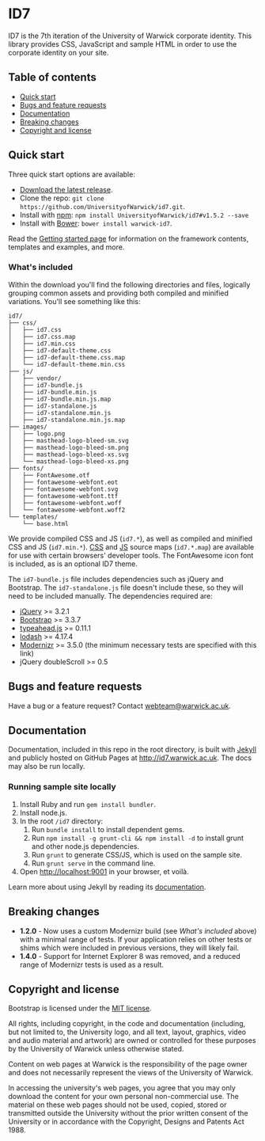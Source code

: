 # ID7

ID7 is the 7th iteration of the University of Warwick corporate identity. This library provides CSS, JavaScript and sample HTML in order to use the corporate identity on your site.

## Table of contents

- [Quick start](#quick-start)
- [Bugs and feature requests](#bugs-and-feature-requests)
- [Documentation](#documentation)
- [Breaking changes](#breaking-changes)
- [Copyright and license](#copyright-and-license)

## Quick start

Three quick start options are available:

- [Download the latest release](https://github.com/UniversityofWarwick/id7/releases/latest).
- Clone the repo: `git clone https://github.com/UniversityofWarwick/id7.git`.
- Install with [npm](https://www.npmjs.com): `npm install UniversityofWarwick/id7#v1.5.2 --save`
- Install with [Bower](http://bower.io): `bower install warwick-id7`.

Read the [Getting started page](getting-started/) for information on the framework contents, templates and examples, and more.

### What's included

Within the download you'll find the following directories and files, logically grouping common assets and providing both compiled and minified variations. You'll see something like this:

```
id7/
├── css/
│   ├── id7.css
│   ├── id7.css.map
│   ├── id7.min.css
│   ├── id7-default-theme.css
│   ├── id7-default-theme.css.map
│   └── id7-default-theme.min.css
├── js/
│   ├── vendor/
│   ├── id7-bundle.js
│   ├── id7-bundle.min.js
│   ├── id7-bundle.min.js.map
│   ├── id7-standalone.js
│   ├── id7-standalone.min.js
│   ├── id7-standalone.min.js.map
├── images/
│   ├── logo.png
│   ├── masthead-logo-bleed-sm.svg
│   ├── masthead-logo-bleed-sm.png
│   ├── masthead-logo-bleed-xs.svg
│   └── masthead-logo-bleed-xs.png
├── fonts/
│   ├── FontAwesome.otf
│   ├── fontawesome-webfont.eot
│   ├── fontawesome-webfont.svg
│   ├── fontawesome-webfont.ttf
│   ├── fontawesome-webfont.woff
│   └── fontawesome-webfont.woff2
└── templates/
    └── base.html
```

We provide compiled CSS and JS (`id7.*`), as well as compiled and minified CSS and JS (`id7.min.*`). [CSS](https://developer.chrome.com/devtools/docs/css-preprocessors) and [JS](https://developer.chrome.com/devtools/docs/javascript-debugging#source-maps) source maps (`id7.*.map`) are available for use with certain browsers' developer tools. The FontAwesome icon font is included, as is an optional ID7 theme.

The `id7-bundle.js` file includes dependencies such as jQuery and Bootstrap. The `id7-standalone.js` file doesn't include these, so they will need to be included manually. The dependencies required are:

- [jQuery](https://github.com/jquery/jquery) >= 3.2.1
- [Bootstrap](https://github.com/twbs/bootstrap) >= 3.3.7
- [typeahead.js](https://github.com/twitter/typeahead.js) >= 0.11.1
- [lodash](https://github.com/lodash/lodash) >= 4.17.4
- [Modernizr](https://modernizr.com/download?-flexbox-svgfilters-addtest-mq-setclasses-dontmin) >= 3.5.0 (the minimum necessary tests are specified with this link)
- jQuery doubleScroll >= 0.5

## Bugs and feature requests

Have a bug or a feature request? Contact <webteam@warwick.ac.uk>.

## Documentation

Documentation, included in this repo in the root directory, is built with [Jekyll](http://jekyllrb.com) and publicly hosted on GitHub Pages at <http://id7.warwick.ac.uk>. The docs may also be run locally.

### Running sample site locally

1. Install Ruby and run `gem install bundler`.
1. Install node.js.
1. In the root `/id7` directory:
    1. Run `bundle install` to install dependent gems.
    1. Run `npm install -g grunt-cli && npm install -d` to install grunt and other node.js dependencies.
    1. Run `grunt` to generate CSS/JS, which is used on the sample site.
    1. Run `grunt serve` in the command line.
1. Open <http://localhost:9001> in your browser, et voilà.

Learn more about using Jekyll by reading its [documentation](http://jekyllrb.com/docs/home/).

## Breaking changes

- **1.2.0** - Now uses a custom Modernizr build (see _What's included_ above) with a minimal range of tests. If your application relies on other tests or shims which were included in previous versions, they will likely fail.
- **1.4.0** - Support for Internet Explorer 8 was removed, and a reduced range of Modernizr tests is used as a result.

## Copyright and license

Bootstrap is licensed under the [MIT license](https://github.com/twbs/bootstrap/blob/master/LICENSE).

All rights, including copyright, in the code and documentation (including, but not limited to, the University logo, and
all text, layout, graphics, video and audio material and artwork) are owned or controlled for these purposes by the
University of Warwick unless otherwise stated.

Content on web pages at Warwick is the responsibility of the page owner and does not necessarily represent the views of
the University of Warwick.

In accessing the university's web pages, you agree that you may only download the content for your own personal
non-commercial use. The material on these web pages should not be used, copied, stored or transmitted outside the
University without the prior written consent of the University or in accordance with the Copyright, Designs and Patents
Act 1988.
